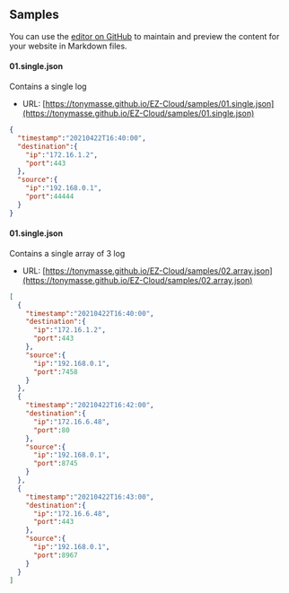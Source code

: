 ## Samples

You can use the [editor on GitHub](https://github.com/TonyMasse/EZ-Cloud/edit/gh-pages/index.md) to maintain and preview the content for your website in Markdown files.

#### 01.single.json

Contains a single log
- URL: [https://tonymasse.github.io/EZ-Cloud/samples/01.single.json](https://tonymasse.github.io/EZ-Cloud/samples/01.single.json)

``` json
{
  "timestamp":"20210422T16:40:00",
  "destination":{
    "ip":"172.16.1.2",
    "port":443
  },
  "source":{
    "ip":"192.168.0.1",
    "port":44444
  }
}
```

#### 01.single.json

Contains a single array of 3 log
- URL: [https://tonymasse.github.io/EZ-Cloud/samples/02.array.json](https://tonymasse.github.io/EZ-Cloud/samples/02.array.json)

``` json
[
  {
    "timestamp":"20210422T16:40:00",
    "destination":{
      "ip":"172.16.1.2",
      "port":443
    },
    "source":{
      "ip":"192.168.0.1",
      "port":7458
    }
  },
  {
    "timestamp":"20210422T16:42:00",
    "destination":{
      "ip":"172.16.6.48",
      "port":80
    },
    "source":{
      "ip":"192.168.0.1",
      "port":8745
    }
  },
  {
    "timestamp":"20210422T16:43:00",
    "destination":{
      "ip":"172.16.6.48",
      "port":443
    },
    "source":{
      "ip":"192.168.0.1",
      "port":8967
    }
  }
]
```
